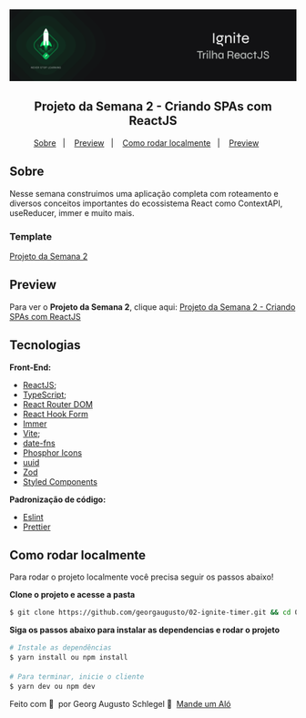 <img alt="Ignite ReactJS" src="https://github.com/georgaugusto/ignite-react-js/blob/main/public/ignite-react.png" />
<h2 align="center">
  Projeto da Semana 2 - Criando SPAs com ReactJS
</h2>

<p align="center">
  <a href="#Sobre">Sobre</a>&nbsp;&nbsp;&nbsp;|&nbsp;&nbsp;&nbsp;
  <a href="#Preview">Preview</a>&nbsp;&nbsp;&nbsp;|&nbsp;&nbsp;&nbsp;
  <a href="#Como-rodar-localmente">Como rodar localmente</a>&nbsp;&nbsp;&nbsp;|&nbsp;&nbsp;&nbsp;
  <a href="#Preview">Preview</a>&nbsp;&nbsp;&nbsp;&nbsp;&nbsp;&nbsp;
</p>

## Sobre
Nesse semana construimos uma aplicação completa com roteamento e diversos conceitos importantes do ecossistema React como ContextAPI, useReducer, immer e muito mais.


### Template

[Projeto da Semana 2](https://www.figma.com/community/file/1127351821076435124)

## Preview
Para ver o **Projeto da Semana 2**, clique aqui: [Projeto da Semana 2 - Criando SPAs com ReactJS](https://ignitetimer.netlify.app/)</br>

## Tecnologias

**Front-End:**
- [ReactJS](https://nextjs.org/);
- [TypeScript](https://www.typescriptlang.org/);
- [React Router DOM](https://reacttraining.com/react-router/)
- [React Hook Form](https://react-hook-form.com/)
- [Immer](https://immerjs.github.io/immer/)
- [Vite](https://vitejs.dev/);
- [date-fns](https://date-fns.org/)
- [Phosphor Icons](https://phosphoricons.com/)
- [uuid](https://github.com/uuidjs/uuid)
- [Zod](https://zod.dev/)
- [Styled Components](https://styled-components.com/)

**Padronização de código:**
- [Eslint](https://eslint.org/)
- [Prettier](https://prettier.io/)


## Como rodar localmente

Para rodar o projeto localmente você precisa seguir os passos abaixo!

**Clone o projeto e acesse a pasta**


```bash
$ git clone https://github.com/georgaugusto/02-ignite-timer.git && cd 02-ignite-timer
```

**Siga os passos abaixo para instalar as dependencias e rodar o projeto**

```bash
# Instale as dependências
$ yarn install ou npm install

# Para terminar, inicie o cliente
$ yarn dev ou npm dev
```

Feito com 💜 &nbsp;por Georg Augusto Schlegel 👋 &nbsp;[Mande um Aló](https://www.linkedin.com/in/georgaugusto/)
